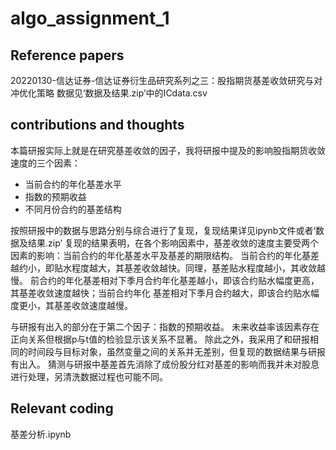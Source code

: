 # algo_assignment_1
## Reference papers
20220130-信达证券-信达证券衍生品研究系列之三：股指期货基差收敛研究与对冲优化策略
数据见‘数据及结果.zip’中的ICdata.csv
## contributions and thoughts
本篇研报实际上就是在研究基差收敛的因子，我将研报中提及的影响股指期货收敛速度的三个因素：
- 当前合约的年化基差水平
- 指数的预期收益
- 不同月份合约的基差结构

按照研报中的数据与思路分别与综合进行了复现，复现结果详见ipynb文件或者‘数据及结果.zip’
复现的结果表明，在各个影响因素中，基差收敛的速度主要受两个因素的影响：当前合约的年化基差水平及基差的期限结构。
当前合约的年化基差越约小，即贴水程度越大，其基差收敛越快。同理，基差贴水程度越小，其收敛越慢。
前合约的年化基差相对下季月合约年化基差越小，即该合约贴水幅度更高，其基差收敛速度越快；当前合约年化
基差相对下季月合约越大，即该合约贴水幅度更小，其基差收敛速度越慢。

与研报有出入的部分在于第二个因子：指数的预期收益。
未来收益率该因素存在正向关系但根据p与t值的检验显示该关系不显著。
除此之外，我采用了和研报相同的时间段与目标对象，虽然变量之间的关系并无差别，但复现的数据结果与研报有出入。
猜测与研报中基差首先消除了成份股分红对基差的影响而我并未对股息进行处理，另清洗数据过程也可能不同。

## Relevant coding
基差分析.ipynb
